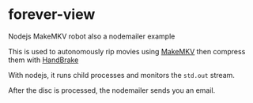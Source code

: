 forever-view
============

Nodejs MakeMKV robot also a nodemailer example


This is used to autonomously rip movies using [MakeMKV](http://www.makemkv.com/developers/)
then compress them with [HandBrake](http://handbrake.fr/)

With nodejs, it runs child processes and monitors the `std.out` stream.

After the disc is processed, the nodemailer sends you an email.
